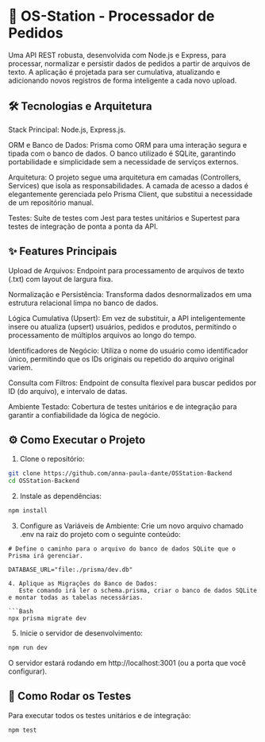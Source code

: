# 🚀 OS-Station - Processador de Pedidos

Uma API REST robusta, desenvolvida com Node.js e Express, para processar, normalizar e persistir dados de pedidos a partir de arquivos de texto. A aplicação é projetada para ser cumulativa, atualizando e adicionando novos registros de forma inteligente a cada novo upload.

## 🛠️ Tecnologias e Arquitetura

Stack Principal: Node.js, Express.js.

ORM e Banco de Dados: Prisma como ORM para uma interação segura e tipada com o banco de dados. O banco utilizado é SQLite, garantindo portabilidade e simplicidade sem a necessidade de serviços externos.

Arquitetura: O projeto segue uma arquitetura em camadas (Controllers, Services) que isola as responsabilidades. A camada de acesso a dados é elegantemente gerenciada pelo Prisma Client, que substitui a necessidade de um repositório manual.

Testes: Suíte de testes com Jest para testes unitários e Supertest para testes de integração de ponta a ponta da API.

## ✨ Features Principais

Upload de Arquivos: Endpoint para processamento de arquivos de texto (.txt) com layout de largura fixa.

Normalização e Persistência: Transforma dados desnormalizados em uma estrutura relacional limpa no banco de dados.

Lógica Cumulativa (Upsert): Em vez de substituir, a API inteligentemente insere ou atualiza (upsert) usuários, pedidos e produtos, permitindo o processamento de múltiplos arquivos ao longo do tempo.

Identificadores de Negócio: Utiliza o nome do usuário como identificador único, permitindo que os IDs originais ou repetido do arquivo original variem.

Consulta com Filtros: Endpoint de consulta flexível para buscar pedidos por ID (do arquivo), e intervalo de datas.

Ambiente Testado: Cobertura de testes unitários e de integração para garantir a confiabilidade da lógica de negócio.

## ⚙️ Como Executar o Projeto

1. Clone o repositório:

```bash
git clone https://github.com/anna-paula-dante/OSStation-Backend
cd OSStation-Backend
```

2. Instale as dependências:

```bash
npm install
```

3. Configure as Variáveis de Ambiente:
   Crie um novo arquivo chamado .env na raiz do projeto com o seguinte conteúdo:

````Snippet de código
# Define o caminho para o arquivo do banco de dados SQLite que o Prisma irá gerenciar.

DATABASE_URL="file:./prisma/dev.db"

4. Aplique as Migrações do Banco de Dados:
   Este comando irá ler o schema.prisma, criar o banco de dados SQLite e montar todas as tabelas necessárias.

```Bash
npx prisma migrate dev
````

5. Inicie o servidor de desenvolvimento:

```Bash
npm run dev
```

O servidor estará rodando em http://localhost:3001 (ou a porta que você configurar).

## 🧪 Como Rodar os Testes

Para executar todos os testes unitários e de integração:

```Bash
npm test
```
